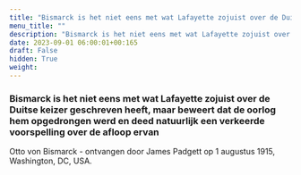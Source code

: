 ```yaml
---
title: "Bismarck is het niet eens met wat Lafayette zojuist over de Duitse keizer geschreven heeft, maar beweert dat de oorlog hem opgedrongen werd en deed natuurlijk een verkeerde voorspelling over de afloop ervan"
menu_title: ""
description: "Bismarck is het niet eens met wat Lafayette zojuist over de Duitse keizer geschreven heeft, maar beweert dat de oorlog hem opgedrongen werd en deed natuurlijk een verkeerde voorspelling over de afloop ervan"
date: 2023-09-01 06:00:01+00:165
draft: False
hidden: True
weight:
---
```

### Bismarck is het niet eens met wat Lafayette zojuist over de Duitse keizer geschreven heeft, maar beweert dat de oorlog hem opgedrongen werd en deed natuurlijk een verkeerde voorspelling over de afloop ervan

Otto von Bismarck - ontvangen door James Padgett op 1 augustus 1915, Washington, DC, USA.
